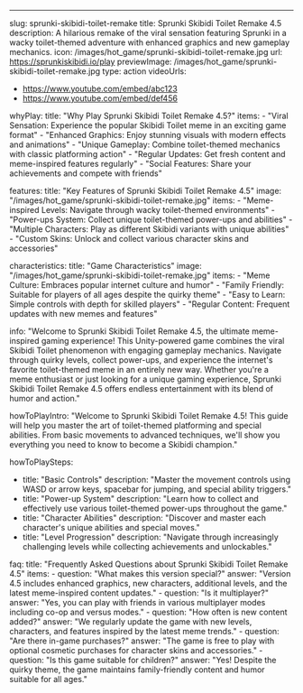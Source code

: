 ---
slug: sprunki-skibidi-toilet-remake
title: Sprunki Skibidi Toilet Remake 4.5
description: A hilarious remake of the viral sensation featuring Sprunki in a wacky toilet-themed adventure with enhanced graphics and new gameplay mechanics.
icon: /images/hot_game/sprunki-skibidi-toilet-remake.jpg
url: https://sprunkiskibidi.io/play
previewImage: /images/hot_game/sprunki-skibidi-toilet-remake.jpg
type: action
videoUrls:
  - https://www.youtube.com/embed/abc123
  - https://www.youtube.com/embed/def456

whyPlay:
  title: "Why Play Sprunki Skibidi Toilet Remake 4.5?"
  items:
    - "Viral Sensation: Experience the popular Skibidi Toilet meme in an exciting game format"
    - "Enhanced Graphics: Enjoy stunning visuals with modern effects and animations"
    - "Unique Gameplay: Combine toilet-themed mechanics with classic platforming action"
    - "Regular Updates: Get fresh content and meme-inspired features regularly"
    - "Social Features: Share your achievements and compete with friends"

features:
  title: "Key Features of Sprunki Skibidi Toilet Remake 4.5"
  image: "/images/hot_game/sprunki-skibidi-toilet-remake.jpg"
  items:
    - "Meme-inspired Levels: Navigate through wacky toilet-themed environments"
    - "Power-ups System: Collect unique toilet-themed power-ups and abilities"
    - "Multiple Characters: Play as different Skibidi variants with unique abilities"
    - "Custom Skins: Unlock and collect various character skins and accessories"

characteristics:
  title: "Game Characteristics"
  image: "/images/hot_game/sprunki-skibidi-toilet-remake.jpg"
  items:
    - "Meme Culture: Embraces popular internet culture and humor"
    - "Family Friendly: Suitable for players of all ages despite the quirky theme"
    - "Easy to Learn: Simple controls with depth for skilled players"
    - "Regular Content: Frequent updates with new memes and features"

info: "Welcome to Sprunki Skibidi Toilet Remake 4.5, the ultimate meme-inspired gaming experience! This Unity-powered game combines the viral Skibidi Toilet phenomenon with engaging gameplay mechanics. Navigate through quirky levels, collect power-ups, and experience the internet's favorite toilet-themed meme in an entirely new way. Whether you're a meme enthusiast or just looking for a unique gaming experience, Sprunki Skibidi Toilet Remake 4.5 offers endless entertainment with its blend of humor and action."

howToPlayIntro: "Welcome to Sprunki Skibidi Toilet Remake 4.5! This guide will help you master the art of toilet-themed platforming and special abilities. From basic movements to advanced techniques, we'll show you everything you need to know to become a Skibidi champion."

howToPlaySteps:
  - title: "Basic Controls"
    description: "Master the movement controls using WASD or arrow keys, spacebar for jumping, and special ability triggers."
  - title: "Power-up System"
    description: "Learn how to collect and effectively use various toilet-themed power-ups throughout the game."
  - title: "Character Abilities"
    description: "Discover and master each character's unique abilities and special moves."
  - title: "Level Progression"
    description: "Navigate through increasingly challenging levels while collecting achievements and unlockables."

faq:
  title: "Frequently Asked Questions about Sprunki Skibidi Toilet Remake 4.5"
  items:
    - question: "What makes this version special?"
      answer: "Version 4.5 includes enhanced graphics, new characters, additional levels, and the latest meme-inspired content updates."
    - question: "Is it multiplayer?"
      answer: "Yes, you can play with friends in various multiplayer modes including co-op and versus modes."
    - question: "How often is new content added?"
      answer: "We regularly update the game with new levels, characters, and features inspired by the latest meme trends."
    - question: "Are there in-game purchases?"
      answer: "The game is free to play with optional cosmetic purchases for character skins and accessories."
    - question: "Is this game suitable for children?"
      answer: "Yes! Despite the quirky theme, the game maintains family-friendly content and humor suitable for all ages." 